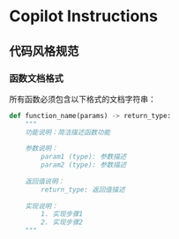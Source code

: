# Copilot Instructions

## 代码风格规范

### 函数文档格式
所有函数必须包含以下格式的文档字符串：

```python
def function_name(params) -> return_type:
    """
    功能说明：简洁描述函数功能
    
    参数说明：
        param1 (type): 参数描述
        param2 (type): 参数描述
        
    返回值说明：
        return_type: 返回值描述
        
    实现说明：
        1. 实现步骤1
        2. 实现步骤2
    """